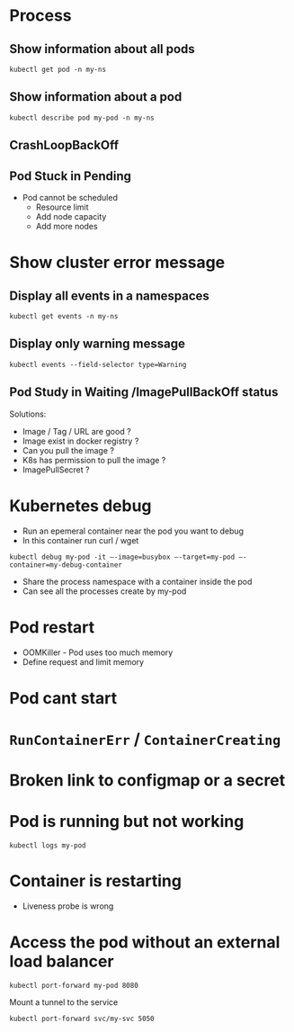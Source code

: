 # Process

## Show information about all pods
```commandline
kubectl get pod -n my-ns
```

## Show information about a pod
```commandline
kubectl describe pod my-pod -n my-ns
```

## CrashLoopBackOff

## Pod Stuck in Pending
- Pod cannot be scheduled
  - Resource limit
  - Add node capacity
  - Add more nodes

# Show cluster error message

## Display all events in a namespaces
```commandline
kubectl get events -n my-ns
```

## Display only warning message
```commandline
kubectl events --field-selector type=Warning
```

## Pod Study in Waiting /ImagePullBackOff status

Solutions:
- Image / Tag / URL are good ?
- Image exist in docker registry ?
- Can you pull the image ?
- K8s has permission to pull the image ?
- ImagePullSecret ?


# Kubernetes debug
- Run an epemeral container near the pod you want to debug
- In this container run curl / wget

```commandline
kubectl debug my-pod -it —-image=busybox —-target=my-pod —-container=my-debug-container
```

- Share the process namespace with a container inside the pod
- Can see all the processes create by my-pod

# Pod restart
- OOMKiller - Pod uses too much memory
- Define request and limit memory

# Pod cant start
# `RunContainerErr` / `ContainerCreating`
# Broken link to configmap or a secret

# Pod is running but not working
```commandline
kubectl logs my-pod
```

# Container is restarting
- Liveness probe is wrong

# Access the pod without an external load balancer
```commandline
kubectl port-forward my-pod 8080
```

Mount a tunnel to the service
```commandline
kubectl port-forward svc/my-svc 5050
```


